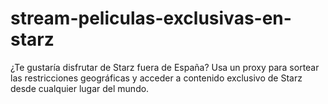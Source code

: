 # stream-peliculas-exclusivas-en-starz
¿Te gustaría disfrutar de Starz fuera de España? Usa un proxy para sortear las restricciones geográficas y acceder a contenido exclusivo de Starz desde cualquier lugar del mundo.
